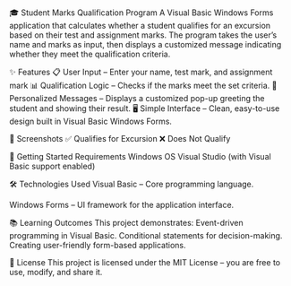 🎓 Student Marks Qualification Program
A Visual Basic Windows Forms application that calculates whether a student qualifies for an excursion based on their test and assignment marks. The program takes the user’s name and marks as input, then displays a customized message indicating whether they meet the qualification criteria.

✨ Features
📋 User Input – Enter your name, test mark, and assignment mark
📊 Qualification Logic – Checks if the marks meet the set criteria.
💬 Personalized Messages – Displays a customized pop-up greeting the student and showing their result.
🖥 Simple Interface – Clean, easy-to-use design built in Visual Basic Windows Forms.

📸 Screenshots
✅ Qualifies for Excursion
❌ Does Not Qualify

🚀 Getting Started
Requirements
Windows OS
Visual Studio (with Visual Basic support enabled)

🛠 Technologies Used
Visual Basic – Core programming language.

Windows Forms – UI framework for the application interface.

📚 Learning Outcomes
This project demonstrates:
Event-driven programming in Visual Basic.
Conditional statements for decision-making.
Creating user-friendly form-based applications.

📄 License
This project is licensed under the MIT License – you are free to use, modify, and share it.




